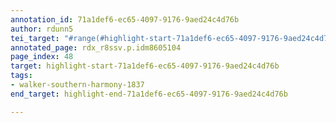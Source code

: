 ```yaml
---
annotation_id: 71a1def6-ec65-4097-9176-9aed24c4d76b
author: rdunn5
tei_target: "#range(#highlight-start-71a1def6-ec65-4097-9176-9aed24c4d76b, #highlight-end-71a1def6-ec65-4097-9176-9aed24c4d76b)"
annotated_page: rdx_r8ssv.p.idm8605104
page_index: 48
target: highlight-start-71a1def6-ec65-4097-9176-9aed24c4d76b
tags:
- walker-southern-harmony-1837
end_target: highlight-end-71a1def6-ec65-4097-9176-9aed24c4d76b

---
```

